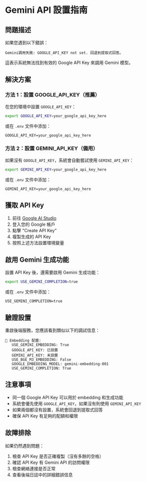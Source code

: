 # Gemini API 設置指南

## 問題描述

如果您遇到以下錯誤：

```
Gemini調用失敗: GOOGLE_API_KEY not set. 回退到提取式回答。
```

這表示系統無法找到有效的 Google API Key 來調用 Gemini 模型。

## 解決方案

### 方法 1：設置 GOOGLE_API_KEY（推薦）

在您的環境中設置 `GOOGLE_API_KEY`：

```bash
export GOOGLE_API_KEY=your_google_api_key_here
```

或在 `.env` 文件中添加：

```
GOOGLE_API_KEY=your_google_api_key_here
```

### 方法 2：設置 GEMINI_API_KEY（備用）

如果沒有 `GOOGLE_API_KEY`，系統會自動嘗試使用 `GEMINI_API_KEY`：

```bash
export GEMINI_API_KEY=your_google_api_key_here
```

或在 `.env` 文件中添加：

```
GEMINI_API_KEY=your_google_api_key_here
```

## 獲取 API Key

1. 前往 [Google AI Studio](https://makersuite.google.com/app/apikey)
2. 登入您的 Google 帳戶
3. 點擊 "Create API Key"
4. 複製生成的 API Key
5. 按照上述方法設置環境變量

## 啟用 Gemini 生成功能

設置 API Key 後，還需要啟用 Gemini 生成功能：

```bash
export USE_GEMINI_COMPLETION=true
```

或在 `.env` 文件中添加：

```
USE_GEMINI_COMPLETION=true
```

## 驗證設置

重啟後端服務，您應該看到類似以下的調試信息：

```
🔧 Embedding 配置:
   USE_GEMINI_EMBEDDING: True
   GOOGLE_API_KEY: 已設置
   GEMINI_API_KEY: 未設置
   USE_BGE_M3_EMBEDDING: False
   GOOGLE_EMBEDDING_MODEL: gemini-embedding-001
   USE_GEMINI_COMPLETION: True
```

## 注意事項

- 同一個 Google API Key 可以用於 embedding 和生成功能
- 系統會優先使用 `GOOGLE_API_KEY`，如果沒有則使用 `GEMINI_API_KEY`
- 如果兩個都沒有設置，系統會回退到提取式回答
- 確保 API Key 有足夠的配額和權限

## 故障排除

如果仍然遇到問題：

1. 檢查 API Key 是否正確複製（沒有多餘的空格）
2. 確認 API Key 有 Gemini API 的訪問權限
3. 檢查網絡連接是否正常
4. 查看後端日誌中的詳細錯誤信息
